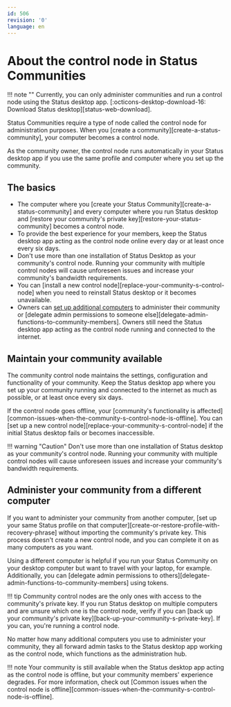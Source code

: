 ```yaml
---
id: 506
revision: '0'
language: en
---
```


# About the control node in Status Communities

!!! note ""
Currently, you can only administer communities and run a control node using the Status desktop app. [:octicons-desktop-download-16: Download Status desktop][status-web-download].

Status Communities require a type of node called the control node for administration purposes. When you [create a community][create-a-status-community], your computer becomes a control node.

As the community owner, the control node runs automatically in your Status desktop app if you use the same profile and computer where you set up the community.

## The basics

- The computer where you [create your Status Community][create-a-status-community] and every computer where you run Status desktop and [restore your community's private key][restore-your-status-community] becomes a control node.
- To provide the best experience for your members, keep the Status desktop app acting as the control node online every day or at least once every six days.
- Don't use more than one installation of Status Desktop as your community's control node. Running your community with multiple control nodes will cause unforeseen issues and increase your community's bandwidth requirements.
- You can [install a new control node][replace-your-community-s-control-node] when you need to reinstall Status desktop or it becomes unavailable.
- Owners can [set up additional computers](#administer-your-community-from-a-different-computer) to administer their community or [delegate admin permissions to someone else][delegate-admin-functions-to-community-members]. Owners still need the Status desktop app acting as the control node running and connected to the internet.

## Maintain your community available

The community control node maintains the settings, configuration and functionality of your community. Keep the Status desktop app where you set up your community running and connected to the internet as much as possible, or at least once every six days.

If the control node goes offline, your [community's functionality is affected][common-issues-when-the-community-s-control-node-is-offline]. You can [set up a new control node][replace-your-community-s-control-node] if the initial Status desktop fails or becomes inaccessible.

!!! warning "Caution"
Don't use more than one installation of Status desktop as your community's control node. Running your community with multiple control nodes will cause unforeseen issues and increase your community's bandwidth requirements.

## Administer your community from a different computer

If you want to administer your community from another computer, [set up your same Status profile on that computer][create-or-restore-profile-with-recovery-phrase] without importing the community's private key. This process doesn't create a new control node, and you can complete it on as many computers as you want.

Using a different computer is helpful if you run your Status Community on your desktop computer but want to travel with your laptop, for example. Additionally, you can [delegate admin permissions to others][delegate-admin-functions-to-community-members] using tokens.

!!! tip
Community control nodes are the only ones with access to the community's private key. If you run Status desktop on multiple computers and are unsure which one is the control node, verify if you can [back up your community's private key][back-up-your-community-s-private-key]. If you can, you're running a control node.

No matter how many additional computers you use to administer your community, they all forward admin tasks to the Status desktop app working as the control node, which functions as the administration hub.

!!! note
Your community is still available when the Status desktop app acting as the control node is offline, but your community members' experience degrades. For more information, check out [Common issues when the control node is offline][common-issues-when-the-community-s-control-node-is-offline].
